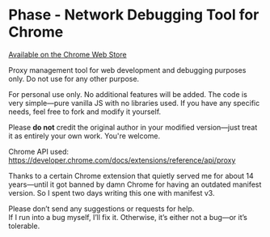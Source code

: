# Phase - Network Debugging Tool for Chrome

[Available on the Chrome Web Store](https://chromewebstore.google.com/detail/phase/nonbcligcmmbnifhoeaapfbfbepnjmle)

Proxy management tool for web development and debugging purposes only. Do not use for any other purpose.

For personal use only. No additional features will be added. The code is very simple—pure vanilla JS with no libraries used.
If you have any specific needs, feel free to fork and modify it yourself.

Please **do not** credit the original author in your modified version—just treat it as entirely your own work.
You're welcome.

Chrome API used:  
<https://developer.chrome.com/docs/extensions/reference/api/proxy>

Thanks to a certain Chrome extension that quietly served me for about 14 years—until it got banned by damn Chrome for having an outdated manifest version. So I spent two days writing this one with manifest v3.

Please don’t send any suggestions or requests for help.  
If I run into a bug myself, I’ll fix it. Otherwise, it’s either not a bug—or it’s tolerable.
